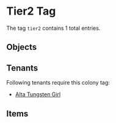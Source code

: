 # Tier2 Tag

The tag `tier2` contains 1 total entries.

## Objects

## Tenants

Following tenants require this colony tag:

- [Alta Tungsten Girl](https://ceterai.github.io/MyEnternia/Wiki/AltaTungstenGirl)

## Items
